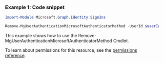 ### Example 1: Code snippet

```powershellImport-Module Microsoft.Graph.Identity.SignIns

Remove-MgUserAuthenticationMicrosoftAuthenticatorMethod -UserId $userId -MicrosoftAuthenticatorAuthenticationMethodId $microsoftAuthenticatorAuthenticationMethodId
```
This example shows how to use the Remove-MgUserAuthenticationMicrosoftAuthenticatorMethod Cmdlet.
To learn about permissions for this resource, see the [permissions reference](/graph/permissions-reference).

